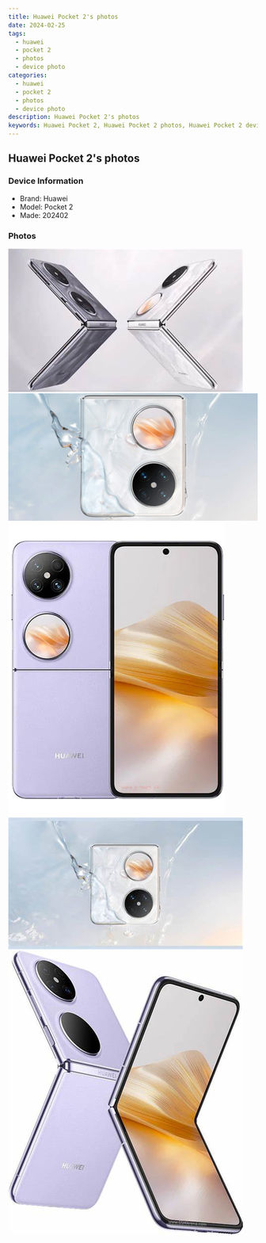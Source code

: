 ```yaml
---
title: Huawei Pocket 2's photos
date: 2024-02-25
tags: 
  - huawei
  - pocket 2
  - photos
  - device photo
categories: 
  - huawei
  - pocket 2
  - photos
  - device photo
description: Huawei Pocket 2's photos
keywords: Huawei Pocket 2, Huawei Pocket 2 photos, Huawei Pocket 2 device photo
---
```


## Huawei Pocket 2's photos

### Device Information

- Brand: Huawei
- Model: Pocket 2
- Made: 202402

### Photos

![/images/best-assets/devices/huawei/huawei-pocket-2/1.jpg](/images/best-assets/devices/huawei/huawei-pocket-2/1.jpg)
![/images/best-assets/devices/huawei/huawei-pocket-2/2.jpg](/images/best-assets/devices/huawei/huawei-pocket-2/2.jpg)
![/images/best-assets/devices/huawei/huawei-pocket-2/3.jpg](/images/best-assets/devices/huawei/huawei-pocket-2/3.jpg)
![/images/best-assets/devices/huawei/huawei-pocket-2/4.jpg](/images/best-assets/devices/huawei/huawei-pocket-2/4.jpg)
![/images/best-assets/devices/huawei/huawei-pocket-2/5.jpg](/images/best-assets/devices/huawei/huawei-pocket-2/5.jpg)
